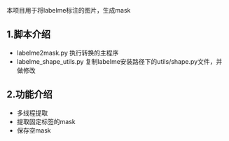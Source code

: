 本项目用于将labelme标注的图片，生成mask


## 1.脚本介绍

- labelme2mask.py 执行转换的主程序
- labelme_shape_utils.py 复制labelme安装路径下的utils/shape.py文件，并做修改

## 2.功能介绍

- 多线程提取
- 提取固定标签的mask
- 保存空mask